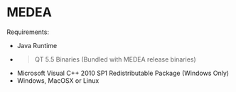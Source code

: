 # MEDEA
Requirements:
* Java Runtime
* > QT 5.5 Binaries (Bundled with MEDEA release binaries)
* Microsoft Visual C++ 2010 SP1 Redistributable Package (Windows Only)
* Windows, MacOSX or Linux
